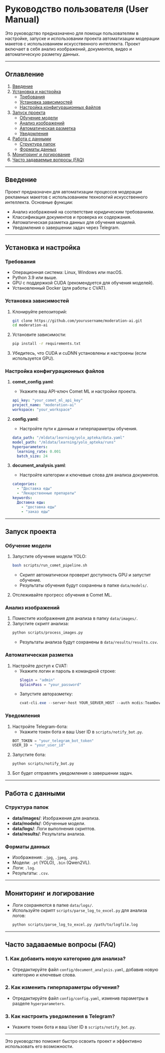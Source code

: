 # Руководство пользователя (User Manual)

Это руководство предназначено для помощи пользователям в настройке, запуске и использовании проекта автоматизации модерации макетов с использованием искусственного интеллекта. Проект включает в себя анализ изображений, документов, видео и автоматическую разметку данных.

---

## Оглавление

1. [Введение](#введение)
2. [Установка и настройка](#установка-и-настройка)
   - [Требования](#требования)
   - [Установка зависимостей](#установка-зависимостей)
   - [Настройка конфигурационных файлов](#настройка-конфигурационных-файлов)
3. [Запуск проекта](#запуск-проекта)
   - [Обучение модели](#обучение-модели)
   - [Анализ изображений](#анализ-изображений)
   - [Автоматическая разметка](#автоматическая-разметка)
   - [Уведомления](#уведомления)
4. [Работа с данными](#работа-с-данными)
   - [Структура папок](#структура-папок)
   - [Форматы данных](#форматы-данных)
5. [Мониторинг и логирование](#мониторинг-и-логирование)
6. [Часто задаваемые вопросы (FAQ)](#часто-задаваемые-вопросы-faq)

---

## Введение

Проект предназначен для автоматизации процессов модерации рекламных макетов с использованием технологий искусственного интеллекта. Основные функции:
- Анализ изображений на соответствие юридическим требованиям.
- Классификация документов и проверка их содержания.
- Автоматическая разметка данных для обучения моделей.
- Уведомления о завершении задач через Telegram.

---

## Установка и настройка

### Требования

- Операционная система: Linux, Windows или macOS.
- Python 3.9 или выше.
- GPU с поддержкой CUDA (рекомендуется для обучения моделей).
- Установленный Docker (для работы с CVAT).

### Установка зависимостей

1. Клонируйте репозиторий:
   ```bash
   git clone https://github.com/yourusername/moderation-ai.git
   cd moderation-ai
   ```

2. Установите зависимости:
   ```bash
   pip install -r requirements.txt
   ```

3. Убедитесь, что CUDA и cuDNN установлены и настроены (если используется GPU).

### Настройка конфигурационных файлов

1. **comet_config.yaml**:
   - Укажите ваш API-ключ Comet ML и настройки проекта.
   ```yaml
   api_key: "your_comet_ml_api_key"
   project_name: "moderation-ai"
   workspace: "your_workspace"
   ```

2. **config.yaml**:
   - Настройте пути к данным и гиперпараметры обучения.
   ```yaml
   data_path: "/mldata/learning/yolo_apteka/data.yaml"
   model_path: "/mldata/learning/yolo_apteka/runs"
   hyperparameters:
     learning_rate: 0.001
     batch_size: 24
   ```

3. **document_analysis.yaml**:
   - Настройте категории и ключевые слова для анализа документов.
   ```yaml
   categories:
     - "Доставка еды"
     - "Лекарственные препараты"
   keywords:
     Доставка еды:
       - "доставка еды"
       - "заказ еды"
   ```

---

## Запуск проекта

### Обучение модели

1. Запустите обучение модели YOLO:
   ```bash
   bash scripts/run_comet_pipeline.sh
   ```
   - Скрипт автоматически проверит доступность GPU и запустит обучение.
   - Результаты обучения будут сохранены в папке `data/models/`.

2. Отслеживайте прогресс обучения в Comet ML.

### Анализ изображений

1. Поместите изображения для анализа в папку `data/images/`.
2. Запустите скрипт анализа:
   ```bash
   python scripts/process_images.py
   ```
   - Результаты анализа будут сохранены в `data/results/results.csv`.

### Автоматическая разметка

1. Настройте доступ к CVAT:
   - Укажите логин и пароль в командной строке:
     ```powershell
     $login = "admin"
     $plainPass = "your_password"
     ```
   - Запустите авторазметку:
     ```powershell
     cvat-cli.exe --server-host YOUR_SERVER_HOST --auth mcdis:TeamDeveloper auto-annotate 40 --function-file ./scripts/auto_annotation.py --allow-unmatched-labels --clear-existing
     ```

### Уведомления

1. Настройте Telegram-бота:
   - Укажите токен бота и ваш User ID в `scripts/notify_bot.py`.
   ```python
   BOT_TOKEN = "your_telegram_bot_token"
   USER_ID = "your_user_id"
   ```
2. Запустите бота:
   ```bash
   python scripts/notify_bot.py
   ```
3. Бот будет отправлять уведомления о завершении задач.

---

## Работа с данными

### Структура папок

- **data/images/**: Изображения для анализа.
- **data/models/**: Обученные модели.
- **data/logs/**: Логи выполнения скриптов.
- **data/results/**: Результаты анализа.

### Форматы данных

- Изображения: `.jpg`, `.jpeg`, `.png`.
- Модели: `.pt` (YOLO), `.bin` (Qwen2VL).
- Логи: `.log`.
- Результаты: `.csv`.

---

## Мониторинг и логирование

- Логи сохраняются в папке `data/logs/`.
- Используйте скрипт `scripts/parse_log_to_excel.py` для анализа логов:
  ```bash
  python scripts/parse_log_to_excel.py /path/to/logfile.log
  ```

---

## Часто задаваемые вопросы (FAQ)

### 1. Как добавить новую категорию для анализа?
- Отредактируйте файл `config/document_analysis.yaml`, добавив новую категорию и ключевые слова.

### 2. Как изменить гиперпараметры обучения?
- Отредактируйте файл `config/config.yaml`, изменив параметры в разделе `hyperparameters`.

### 3. Как настроить уведомления в Telegram?
- Укажите токен бота и ваш User ID в `scripts/notify_bot.py`.

---

Это руководство поможет быстро освоить проект и эффективно использовать его возможности.
